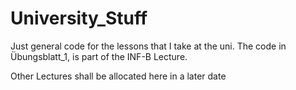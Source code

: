# University_Stuff
Just general code for the lessons that I take at the uni.
The code in Übungsblatt_1, is part of the INF-B Lecture.

Other Lectures shall be allocated here in a later date
